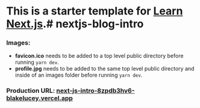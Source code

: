 # This is a starter template for [Learn Next.js](https://nextjs.org/learn).# nextjs-blog-intro


### Images: 
- **favicon.ico** needs to be added to a top level public directory before running `yarn dev`.
- **profile.jpg** needs to be added to the same top level public directory and inside of an images folder before running `yarn dev`. 


### Production URL: [next-js-intro-8zpdb3hv6-blakelucey.vercel.app](next-js-intro-8zpdb3hv6-blakelucey.vercel.app)